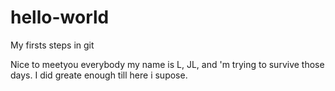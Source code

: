 # hello-world

My firsts steps in git

Nice to meetyou everybody my name is L, JL, and 'm trying to survive those days. 
I did greate enough till here i supose.